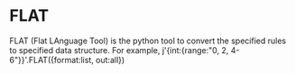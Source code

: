 # FLAT
FLAT (Flat LAnguage Tool) is the python tool to convert the specified rules to specified data structure. For example, j'{int:{range:"0, 2, 4-6"}}'.FLAT({format:list, out:all})
